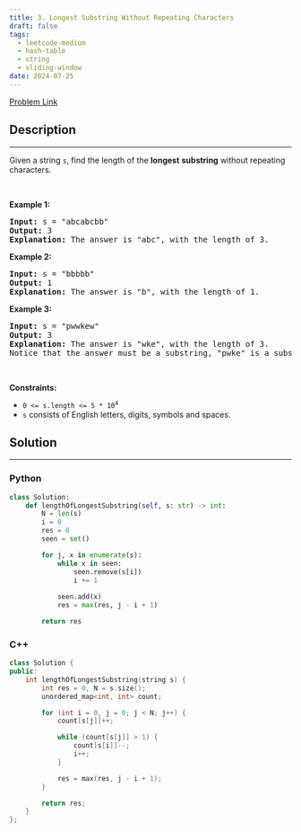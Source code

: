 ```yaml
---
title: 3. Longest Substring Without Repeating Characters
draft: false
tags: 
  - leetcode-medium
  - hash-table
  - string
  - sliding-window
date: 2024-07-25
---
```


[Problem Link](https://leetcode.com/problems/longest-substring-without-repeating-characters/)

## Description

---
<p>Given a string <code>s</code>, find the length of the <strong>longest</strong> <span data-keyword="substring-nonempty"><strong>substring</strong></span> without repeating characters.</p>

<p>&nbsp;</p>
<p><strong class="example">Example 1:</strong></p>

<pre>
<strong>Input:</strong> s = &quot;abcabcbb&quot;
<strong>Output:</strong> 3
<strong>Explanation:</strong> The answer is &quot;abc&quot;, with the length of 3.
</pre>

<p><strong class="example">Example 2:</strong></p>

<pre>
<strong>Input:</strong> s = &quot;bbbbb&quot;
<strong>Output:</strong> 1
<strong>Explanation:</strong> The answer is &quot;b&quot;, with the length of 1.
</pre>

<p><strong class="example">Example 3:</strong></p>

<pre>
<strong>Input:</strong> s = &quot;pwwkew&quot;
<strong>Output:</strong> 3
<strong>Explanation:</strong> The answer is &quot;wke&quot;, with the length of 3.
Notice that the answer must be a substring, &quot;pwke&quot; is a subsequence and not a substring.
</pre>

<p>&nbsp;</p>
<p><strong>Constraints:</strong></p>

<ul>
	<li><code>0 &lt;= s.length &lt;= 5 * 10<sup>4</sup></code></li>
	<li><code>s</code> consists of English letters, digits, symbols and spaces.</li>
</ul>


## Solution

---
### Python
``` py title='longest-substring-without-repeating-characters'
class Solution:
    def lengthOfLongestSubstring(self, s: str) -> int:
        N = len(s)
        i = 0
        res = 0
        seen = set()

        for j, x in enumerate(s):
            while x in seen:
                seen.remove(s[i])
                i += 1
            
            seen.add(x)
            res = max(res, j - i + 1)

        return res
```
### C++
``` cpp title='longest-substring-without-repeating-characters'
class Solution {
public:
    int lengthOfLongestSubstring(string s) {
        int res = 0, N = s.size();
        unordered_map<int, int> count;

        for (int i = 0, j = 0; j < N; j++) {
            count[s[j]]++;

            while (count[s[j]] > 1) {
                count[s[i]]--;
                i++;
            }

            res = max(res, j - i + 1);
        }

        return res;
    }
};
```

